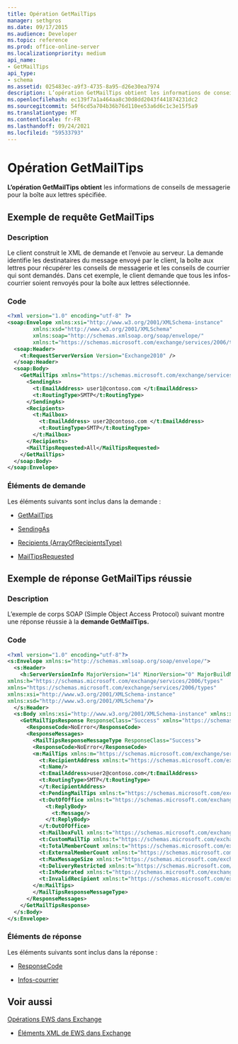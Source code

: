 ```yaml
---
title: Opération GetMailTips
manager: sethgros
ms.date: 09/17/2015
ms.audience: Developer
ms.topic: reference
ms.prod: office-online-server
ms.localizationpriority: medium
api_name:
- GetMailTips
api_type:
- schema
ms.assetid: 025483ec-a9f3-4735-8a95-d26e30ea7974
description: L’opération GetMailTips obtient les informations de conseils de messagerie pour la boîte aux lettres spécifiée.
ms.openlocfilehash: ec139f7a1a464aa8c30d8dd2043f441874231dc2
ms.sourcegitcommit: 54f6cd5a704b36b76d110ee53a6d6c1c3e15f5a9
ms.translationtype: MT
ms.contentlocale: fr-FR
ms.lasthandoff: 09/24/2021
ms.locfileid: "59533793"
---
```

# <a name="getmailtips-operation"></a>Opération GetMailTips

**L’opération GetMailTips obtient** les informations de conseils de messagerie pour la boîte aux lettres spécifiée. 
  
## <a name="getmailtips-request-example"></a>Exemple de requête GetMailTips

### <a name="description"></a>Description

Le client construit le XML de demande et l’envoie au serveur. La demande identifie les destinataires du message envoyé par le client, la boîte aux lettres pour récupérer les conseils de messagerie et les conseils de courrier qui sont demandés. Dans cet exemple, le client demande que tous les infos-courrier soient renvoyés pour la boîte aux lettres sélectionnée.
  
### <a name="code"></a>Code

```XML
<?xml version="1.0" encoding="utf-8" ?> 
<soap:Envelope xmlns:xsi="http://www.w3.org/2001/XMLSchema-instance" 
        xmlns:xsd="http://www.w3.org/2001/XMLSchema" 
        xmlns:soap="http://schemas.xmlsoap.org/soap/envelope/" 
        xmlns:t="https://schemas.microsoft.com/exchange/services/2006/types"> 
  <soap:Header> 
    <t:RequestServerVersion Version="Exchange2010" /> 
  </soap:Header> 
  <soap:Body> 
    <GetMailTips xmlns="https://schemas.microsoft.com/exchange/services/2006/messages"> 
      <SendingAs> 
        <t:EmailAddress> user1@contoso.com </t:EmailAddress> 
        <t:RoutingType>SMTP</t:RoutingType> 
      </SendingAs> 
      <Recipients> 
        <t:Mailbox> 
          <t:EmailAddress> user2@contoso.com </t:EmailAddress> 
          <t:RoutingType>SMTP</t:RoutingType> 
        </t:Mailbox> 
      </Recipients> 
      <MailTipsRequested>All</MailTipsRequested> 
    </GetMailTips> 
  </soap:Body> 
</soap:Envelope>
```

### <a name="request-elements"></a>Éléments de demande

Les éléments suivants sont inclus dans la demande :
  
- [GetMailTips](getmailtips.md)
    
- [SendingAs](sendingas.md)
    
- [Recipients (ArrayOfRecipientsType)](recipients-arrayofrecipientstype.md)
    
- [MailTipsRequested](mailtipsrequested.md)
    
## <a name="successful-getmailtips-response-example"></a>Exemple de réponse GetMailTips réussie

### <a name="description"></a>Description

L’exemple de corps SOAP (Simple Object Access Protocol) suivant montre une réponse réussie à la **demande GetMailTips.** 
  
### <a name="code"></a>Code

```XML
<?xml version="1.0" encoding="utf-8"?> 
<s:Envelope xmlns:s="http://schemas.xmlsoap.org/soap/envelope/"> 
  <s:Header> 
    <h:ServerVersionInfo MajorVersion="14" MinorVersion="0" MajorBuildNumber="536" MinorBuildNumber="0" Version="Exchange2010" 
xmlns:h="https://schemas.microsoft.com/exchange/services/2006/types" 
xmlns="https://schemas.microsoft.com/exchange/services/2006/types" 
xmlns:xsi="http://www.w3.org/2001/XMLSchema-instance" 
xmlns:xsd="http://www.w3.org/2001/XMLSchema"/> 
  </s:Header> 
  <s:Body xmlns:xsi="http://www.w3.org/2001/XMLSchema-instance" xmlns:xsd="http://www.w3.org/2001/XMLSchema"> 
    <GetMailTipsResponse ResponseClass="Success" xmlns="https://schemas.microsoft.com/exchange/services/2006/messages"> 
      <ResponseCode>NoError</ResponseCode> 
      <ResponseMessages> 
        <MailTipsResponseMessageType ResponseClass="Success"> 
        <ResponseCode>NoError</ResponseCode> 
        <m:MailTips xmlns:m="https://schemas.microsoft.com/exchange/services/2006/messages"> 20 / 29 [MS-OXWMT] — v20100517 Mail Tips Web Service Extensions Copyright © 2010 Microsoft Corporation. Release: Monday, May 17, 2010 
          <t:RecipientAddress xmlns:t="https://schemas.microsoft.com/exchange/services/2006/types"> 
          <t:Name/> 
          <t:EmailAddress>user2@contoso.com</t:EmailAddress> 
          <t:RoutingType>SMTP</t:RoutingType> 
          </t:RecipientAddress> 
          <t:PendingMailTips xmlns:t="https://schemas.microsoft.com/exchange/services/2006/types"/> 
          <t:OutOfOffice xmlns:t="https://schemas.microsoft.com/exchange/services/2006/types"> 
            <t:ReplyBody> 
              <t:Message/> 
            </t:ReplyBody> 
          </t:OutOfOffice> 
          <t:MailboxFull xmlns:t="https://schemas.microsoft.com/exchange/services/2006/types">false</t:MailboxFull> 
          <t:CustomMailTip xmlns:t="https://schemas.microsoft.com/exchange/services/2006/types">Hello World Mailtips</t:CustomMailTip> 
          <t:TotalMemberCount xmlns:t="https://schemas.microsoft.com/exchange/services/2006/types">1</t:TotalMemberCount> 
          <t:ExternalMemberCount xmlns:t="https://schemas.microsoft.com/exchange/services/2006/types">0</t:ExternalMemberCount> 
          <t:MaxMessageSize xmlns:t="https://schemas.microsoft.com/exchange/services/2006/types">10485760</t:MaxMessageSize> 
          <t:DeliveryRestricted xmlns:t="https://schemas.microsoft.com/exchange/services/2006/types">false</t:DeliveryRestricted> 
          <t:IsModerated xmlns:t="https://schemas.microsoft.com/exchange/services/2006/types">false</t:IsModerated> 
          <t:InvalidRecipient xmlns:t="https://schemas.microsoft.com/exchange/services/2006/types">false</t:InvalidRecipient> 
        </m:MailTips> 
        </MailTipsResponseMessageType> 
      </ResponseMessages> 
    </GetMailTipsResponse> 
  </s:Body> 
</s:Envelope>
```

### <a name="response-elements"></a>Éléments de réponse

Les éléments suivants sont inclus dans la réponse :
  
- [ResponseCode](responsecode.md)
    
- [Infos-courrier](mailtips.md)
    
## <a name="see-also"></a>Voir aussi



[Opérations EWS dans Exchange](ews-operations-in-exchange.md)
  
- [Éléments XML de EWS dans Exchange](ews-xml-elements-in-exchange.md)

